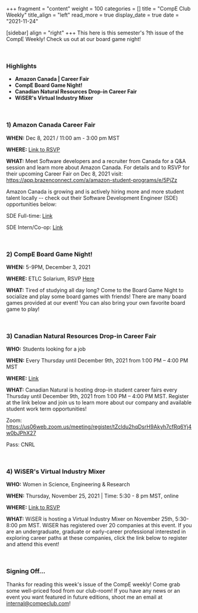 +++
fragment = "content"
weight = 100
categories = []
title = "CompE Club Weekly"
title_align = "left"
read_more = true
display_date = true
date = "2021-11-24"

[sidebar]
align = "right"
+++
This here is this semester's ?th issue of the CompE Weekly! Check us out at our board game night!


<br/>

### Highlights

* **Amazon Canada | Career Fair**
* **CompE Board Game Night!**
* **Canadian Natural Resources Drop-in Career Fair**
* **WiSER's Virtual Industry Mixer**



<br/>

### 1)  Amazon Canada Career Fair

**WHEN:** Dec 8, 2021 / 11:00 am - 3:00 pm MST

**WHERE:** [Link to RSVP](https://app.brazenconnect.com/a/amazon-student-programs/e/5PjZz)

**WHAT:** Meet Software developers and a recruiter from Canada for a Q&A session and learn more about Amazon Canada. For details and to RSVP for their upcoming Career Fair on Dec 8, 2021 visit: https://app.brazenconnect.com/a/amazon-student-programs/e/5PjZz

Amazon Canada is growing and is actively hiring more and more student talent locally -- check out their Software Development Engineer (SDE) opportunities below:

SDE Full-time: [Link](https://www.amazon.jobs/en/jobs/1559865/software-development-engineer-2022-canada)

SDE Intern/Co-op: [Link](https://www.amazon.jobs/en/jobs/1559866/software-development-engineer-intern-summer-2022-canada)


<br/>

### 2)  CompE Board Game Night!

**WHEN:** 5-9PM, December 3, 2021

**WHERE:** ETLC Solarium, RSVP [Here](https://forms.gle/Kpn5UUqDqwq2kxH8A)

**WHAT:** Tired of studying all day long? Come to the Board Game Night to socialize and play some board games with friends! There are many board games provided at our event! You can also bring your own favorite board game to play!



<br/>

### 3)  Canadian Natural Resources Drop-in Career Fair

**WHO:** Students looking for a job

**WHEN:** Every Thursday until December 9th, 2021 from 1:00 PM – 4:00 PM MST

**WHERE:** [Link](https://us06web.zoom.us/meeting/register/tZcldu2hqDsrH9Akyh7cfRq6Yj4w0bJPhX27)

**WHAT:** Canadian Natural is hosting drop-in student career fairs every Thursday until December 9th, 2021 from 1:00 PM – 4:00 PM MST. Register at the link below and join us to learn more about our company and available student work term opportunities!

Zoom: https://us06web.zoom.us/meeting/register/tZcldu2hqDsrH9Akyh7cfRq6Yj4w0bJPhX27

Pass: CNRL



<br/>

### 4)  WiSER's Virtual Industry Mixer

**WHO:** Women in Science, Engineering & Research

**WHEN:** Thursday, November 25, 2021 | Time: 5:30 - 8 pm MST, online

**WHERE:** [Link to RSVP](https://www.eventbrite.ca/e/wiser-annual-industry-mixer-participant-registration-tickets-177638089307)

**WHAT:** WiSER is hosting a Virtual Industry Mixer on November 25th, 5:30-8:00 pm MST. WiSER has registered over 20 companies at this event. If you are an undergraduate, graduate or early-career professional interested in exploring career paths at these companies, click the link below to register and attend this event!



<br/>


### Signing Off...

Thanks for reading this week's issue of the CompE weekly! Come grab some well-priced food from our club-room! If you have any news or an event you want featured in future editions, shoot me an email at [internal@compeclub.com](mailto:internal@compeclub.com)!
